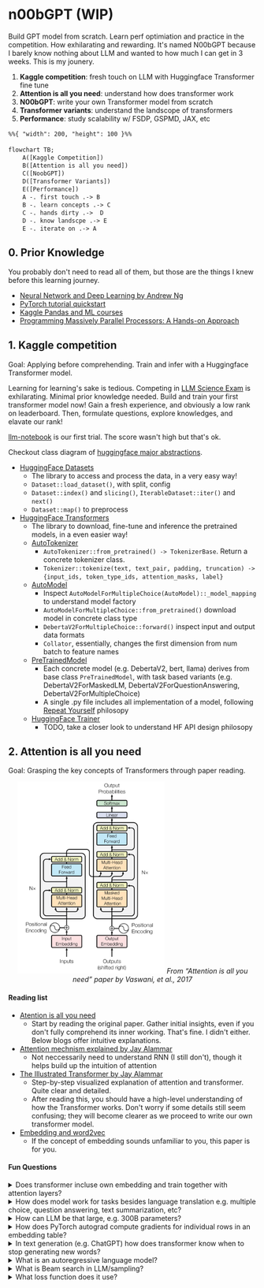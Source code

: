 # n00bGPT (WIP)

Build GPT model from scratch. Learn perf optimiation and practice in the competition. How exhilarating and rewarding. It's named N00bGPT because I barely know nothing about LLM and wanted to how much I can get in 3 weeks. This is my jounery.

1. **Kaggle competition**: fresh touch on LLM with Huggingface Transformer fine tune
2. **Attention is all you need**: understand how does transformer work
3. **N00bGPT**: write your own Transformer model from scratch
4. **Transformer variants**: understand the landscope of transformers
5. **Performance**: study scalability w/ FSDP, GSPMD, JAX, etc

```mermaid
%%{ "width": 200, "height": 100 }%%

flowchart TB;
    A([Kaggle Competition])
    B([Attention is all you need])
    C([NoobGPT])
    D([Transformer Variants])
    E([Performance])
    A -. first touch .-> B
    B -. learn concepts .-> C
    C -. hands dirty .->  D
    D -. know landscpe .-> E
    E -. iterate on .-> A
```
## 0. Prior Knowledge

You probably don't need to read all of them, but those are the things I knew before this learning journey.
- [Neural Network and Deep Learning by Andrew Ng](https://www.coursera.org/learn/neural-networks-deep-learning)
- [PyTorch tutorial quickstart](https://pytorch.org/tutorials/beginner/basics/quickstart_tutorial.html)
- [Kaggle Pandas and ML courses](https://www.kaggle.com/learn)
- [Programming Massively Parallel Processors: A Hands-on Approach](https://www.amazon.com/Programming-Massively-Parallel-Processors-Hands/dp/0124159923)



## 1. Kaggle competition

Goal: Applying before comprehending. Train and infer with a Huggingface Transformer model.

Learning for learning's sake is tedious. Competing in [LLM Science Exam](https://www.kaggle.com/competitions/kaggle-llm-science-exam) is exhilarating. Minimal prior knowledge needed. Build and train your first transformer model now! Gain a fresh experience, and obviously a low rank on leaderboard. Then, formulate questions, explore knowledges, and elavate our rank!

[llm-notebook](https://github.com/fmars/n00bGPT/blob/main/colab/llm-science-exam-s1.ipynb) is our first trial. The score wasn't high but that's ok.

Checkout class diagram of [huggingface major abstractions](https://github.com/fmars/n00bGPT/blob/main/huggingface_class_diagram.md).
- [HuggingFace Datasets](https://huggingface.co/docs/datasets/index) 
  - The library to access and process the data, in a very easy way!
  - `Dataset::load_dataset()`, with split, config
  - `Dataset::index()` and `slicing()`, `IterableDataset::iter()` and `next()`
  - `Dataset::map()` to preprocess
- [HuggingFace Transformers](https://huggingface.co/docs/transformers/index)
  - The library to download, fine-tune and inference the pretrained models, in a even easier way!
  - [AutoTokenizer](https://github.com/huggingface/transformers/blob/v4.31.0/src/transformers/tokenization_utils_base.py#L1494)
    - `AutoTokenizer::from_pretrained() -> TokenizerBase`. Return a concrete tokenizer class.
    - `Tokenizer::tokenize(text, text_pair, padding, truncation) -> {input_ids, token_type_ids, attention_masks, label}`
  - [AutoModel](https://github.com/huggingface/transformers/blob/4033ea7167c4a826f895830bac04c2561680572c/src/transformers/models/auto/modeling_auto.py#L1170)
    - Inspect `AutoModelForMultipleChoice(AutoModel)::_model_mapping` to understand model factory
    - `AutoModelForMultipleChoice::from_pretrained()` download model in concrete class type
    - `DebertaV2ForMultipleChoice::forward()` inspect input and output data formats 
    - `Collator`, essentially, changes the first dimension from num batch to feature names
  - [PreTrainedModel](https://github.com/huggingface/transformers/blob/v4.31.0/src/transformers/models/deberta_v2/modeling_deberta_v2.py#L917)
    - Each concrete model (e.g. DebertaV2, bert, llama) derives from base class `PreTrainedModel`, with task based variants (e.g. DebertaV2ForMaskedLM, DebertaV2ForQuestionAnswering, DebertaV2ForMultipleChoice)
    - A single .py file includes all implementation of a model, following [Repeat Yourself](https://discuss.huggingface.co/t/repeat-yourself-transformers-design-philosophy/16483) philosopy
  - [HuggingFace Trainer](https://github.com/huggingface/transformers/blob/v4.31.0/src/transformers/trainer.py#L2968)
      - TODO, take a closer look to understand HF API design philosopy

## 2. Attention is all you need

Goal: Grasping the key concepts of Transformers through paper reading.

<p align="center">
    <img title="ABC" src="https://github.com/fmars/n00bGPT/blob/main/images/aiayn.png" title="asdfasdf asdf" width="300" height="390">
    <em> From “Attention is all you need” paper by Vaswani, et al., 2017 </em>
</p>

        
#### Reading list
- [Atention is all you need](https://arxiv.org/abs/1706.03762)
  - Start by reading the original paper. Gather initial insights, even if you don't fully comprehend its inner working. That's fine. I didn't either. Below blogs offer intuitive explanations.
- [Attention mechnism explained by Jay Alammar](https://jalammar.github.io/visualizing-neural-machine-translation-mechanics-of-seq2seq-models-with-attention/)
  - Not neccessarily need to understand RNN (I still don't), though it helps build up the intuition of attention
- [The Illustrated Transformer by Jay Alammar](http://jalammar.github.io/illustrated-transformer/)
  - Step-by-step visualized explanation of attention and transformer. Quite clear and detailed.
  - After reading this, you should have a high-level understanding of how the Transformer works. Don't worry if some details still seem confusing; they will become clearer as we proceed to write our own transformer model.
- [Embedding and word2vec](https://arxiv.org/abs/1301.3781)
  - If the concept of embedding sounds unfamiliar to you, this paper is for you.

#### Fun Questions

<details><summary>Does transformer incluse own embedding and train together with attention layers?</summary>
    <ul>
<li> The paper doesn't explicitly mention this detailed engineering question, but most Transformer implementations I've seen include their own word embeddings and train them along with attention layers.</li>
    </ul>
</details>


<details><summary> How does model work for tasks besides language translation e.g. multiple choice, question answering, text summarization, etc?</summary>
    <ul>
<li>The Transformer architecture alone isn't sufficient for these tasks; a task-specific head is added on top of the universal knowledge stored in the attention/transformer layers. This task head is responsible for producing task-specific outputs.</li>
<li>For instance, check out the Huggingface Transformer implementation to understand this concept better. When we build our own model, we will also gain hands-on experience with the Language Model Head for text generation.</li>
    </ul>
</details>

<details><summary>How can LLM be that large, e.g. 300B parameters?</summary>
        <ul>
<li>Parameter here refers to learnable parameters, i.e. the weights defined in init() method in torch.nn.module. Major parameters include</li>
     <li> Attention QKV metrix: 3 * emb_dim * emb_dim</li>
     <li> Attention projection layer: emb_dim * emb_dim</li>
    <li>  Feed forward: 4 * emb_dim * emb_dim + emb_dim * emb_dim</li>
    <li>  Word embedding: emb_dim * vocab_size</li>
     <li> Position embedding: seq_len * emb_dim</li>
<li>Note that, it seems LLM folks usually call emb_dim as model_dim.</li>
<li>We also need to multiple the first 3 by the number of layers. Confirmed by a friend, who cannot reveal the actual number, this calculation is right and will get to hundreds of billions under production setup.</li>
            </ul></details>

<details><summary>How does PyTorch autograd compute gradients for individual rows in an embedding table?</summary><ul>
<li>Transformers (and other use cases) don't utilize the entire embedding table but only specific rows during each training batch. So the gradient and weights update should only happen to those rows</li>
<li><p style="color:red;">TODO look into how does Pytorch implement such partial-tensor. I thought it's computed at tensor level.</p></li>
</ul></details>

<details><summary>In text generation (e.g. ChatGPT) how does transformer know when to stop generating new words?</summary><ul>
<li>The Transformer generates words one at a time. Some APIs take "num_words_to_generate" as input for inference.</li>
<li>My guess is, in the case of ChatGPT, where this input is not provided, a special token, like an "end of sentence" token, signals the model to stop generating new words.</li>
</ul></details>

<details><summary>What is an autoregressive language model?</summary><ul>
<li>In statistics, an autoregressive model predicts a time series data point based on previous data points in the same series.</li>
<li>In language models, "auto" refers to self, meaning the model uses its own output from previous predictions as input to generate the next word.</li>
<li>"Regressive" indicates looking backward, as the model uses previous data points to predict the next data point (word).</li>
</ul></details>

<details><summary>What is Beam search in LLM/sampling?</summary><ul>
<li>In Beam search, instead of always selecting the word with the highest probability, the model picks the top k words and generates k sequences in parallel.</li>
<li>In the next step, k sub-sequences are generated for each sequence, resulting in k * k sequences in total.</li>
<li>The model then applies pruning and keeps only the top-k quality sequences.</li>
<li>This process is repeated until the desired length or condition is met.</li>
</ul></details>

<details><summary>What loss function does it use?</summary><ul>
<li>Different tasks in Transformers use different loss functions.</li>
<li>For language translation, it uses cross-entropy, treating it as a classification problem where the next word is the label, and the model output is the probability distribution over the vocabulary.</li>
</ul></details>
